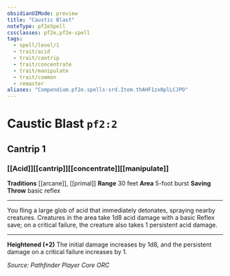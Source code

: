 ```yaml
---
obsidianUIMode: preview
title: "Caustic Blast"
noteType: pf2eSpell
cssclasses: pf2e,pf2e-spell
tags:
  - spell/level/1
  - trait/acid
  - trait/cantrip
  - trait/concentrate
  - trait/manipulate
  - trait/common
  - remaster
aliases: "Compendium.pf2e.spells-srd.Item.thAHF1zxNplLCJPO" 
---
```

# Caustic Blast  `pf2:2`  
## Cantrip 1
### [[Acid]][[cantrip]][[concentrate]][[manipulate]]
**Traditions** [[arcane]], [[primal]]
**Range** 30 feet
**Area** 5-foot burst
**Saving Throw** basic reflex
* * * 
You fling a large glob of acid that immediately detonates, spraying nearby creatures. Creatures in the area take 1d8 acid damage with a basic Reflex save; on a critical failure, the creature also takes 1 persistent acid damage.

* * *

**Heightened (+2)** The initial damage increases by 1d8, and the persistent damage on a critical failure increases by 1.

*Source: Pathfinder Player Core*
*ORC*